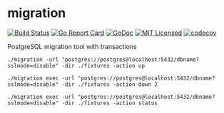 # migration
[![Build Status](https://travis-ci.com/gosidekick/migration.svg?branch=master)](https://travis-ci.com/gosidekick/migration)
[![Go Report Card](https://goreportcard.com/badge/github.com/gosidekick/migration/v2)](https://goreportcard.com/report/github.com/gosidekick/migration/v2)
[![GoDoc](https://godoc.org/github.com/gosidekick/migration/v2?status.png)](https://godoc.org/github.com/gosidekick/migration/v2)
[![MIT Licensed](https://img.shields.io/badge/license-MIT-green.svg)](https://tldrlegal.com/license/mit-license)
[![codecov](https://codecov.io/gh/gosidekick/migration/branch/master/graph/badge.svg)](https://codecov.io/gh/gosidekick/migration)

PostgreSQL migration tool with transactions

```console
./migration -url "postgres://postgres@localhost:5432/dbname?sslmode=disable" -dir ./fixtures -action up
```

```console
./migration exec -url "postgres://postgres@localhost:5432/dbname?sslmode=disable" -dir ./fixtures -action down 2
```

```console
./migration exec -url "postgres://postgres@localhost:5432/dbname?sslmode=disable" -dir ./fixtures -action status
```